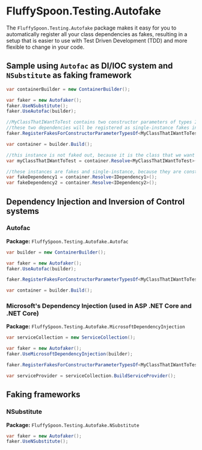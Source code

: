 # FluffySpoon.Testing.Autofake
The `FluffySpoon.Testing.Autofake` package makes it easy for you to automatically register all your class dependencies as fakes, resulting in a setup that is easier to use with Test Driven Development (TDD) and more flexible to change in your code.

## Sample using `Autofac` as DI/IOC system and `NSubstitute` as faking framework
```csharp
var containerBuilder = new ContainerBuilder();

var faker = new Autofaker();
faker.UseNSubstitute();
faker.UseAutofac(builder);

//MyClassThatIWantToTest contains two constructor parameters of types IDependency1 and IDependency2 respectively.
//these two dependencies will be registered as single-instance fakes in the IOC container.
faker.RegisterFakesForConstructorParameterTypesOf<MyClassThatIWantToTest>();

var container = builder.Build();

//this instance is not faked out, because it is the class that we want to test
var myClassThatIWantToTest = container.Resolve<MyClassThatIWantToTest>();

//these instances are fakes and single-instance, because they are constructor parameters of MyClassThatIWantToTest.
var fakeDependency1 = container.Resolve<IDependency1>();
var fakeDependency2 = container.Resolve<IDependency2>();
```

## Dependency Injection and Inversion of Control systems

### Autofac
**Package:** `FluffySpoon.Testing.Autofake.Autofac`

```csharp
var builder = new ContainerBuilder();

var faker = new Autofaker();
faker.UseAutofac(builder);

faker.RegisterFakesForConstructorParameterTypesOf<MyClassThatIWantToTest>();

var container = builder.Build();
```

### Microsoft's Dependency Injection (used in ASP .NET Core and .NET Core)
**Package:** `FluffySpoon.Testing.Autofake.MicrosoftDependencyInjection`

```csharp
var serviceCollection = new ServiceCollection();

var faker = new Autofaker();
faker.UseMicrosoftDependencyInjection(builder);

faker.RegisterFakesForConstructorParameterTypesOf<MyClassThatIWantToTest>();

var serviceProvider = serviceCollection.BuildServiceProvider();
```

## Faking frameworks

### NSubstitute
**Package:** `FluffySpoon.Testing.Autofake.NSubstitute`

```csharp
var faker = new Autofaker();
faker.UseNSubstitute();
```
